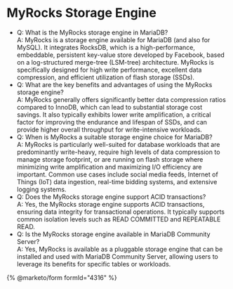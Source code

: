 # MyRocks Storage Engine

* Q: What is the MyRocks storage engine in MariaDB?\
  A: MyRocks is a storage engine available for MariaDB (and also for MySQL). It integrates RocksDB, which is a high-performance, embeddable, persistent key-value store developed by Facebook, based on a log-structured merge-tree (LSM-tree) architecture. MyRocks is specifically designed for high write performance, excellent data compression, and efficient utilization of flash storage (SSDs).
* Q: What are the key benefits and advantages of using the MyRocks storage engine?\
  A: MyRocks generally offers significantly better data compression ratios compared to InnoDB, which can lead to substantial storage cost savings. It also typically exhibits lower write amplification, a critical factor for improving the endurance and lifespan of SSDs, and can provide higher overall throughput for write-intensive workloads.
* Q: When is MyRocks a suitable storage engine choice for MariaDB?\
  A: MyRocks is particularly well-suited for database workloads that are predominantly write-heavy, require high levels of data compression to manage storage footprint, or are running on flash storage where minimizing write amplification and maximizing I/O efficiency are important. Common use cases include social media feeds, Internet of Things (IoT) data ingestion, real-time bidding systems, and extensive logging systems.
* Q: Does the MyRocks storage engine support ACID transactions?\
  A: Yes, the MyRocks storage engine supports ACID transactions, ensuring data integrity for transactional operations. It typically supports common isolation levels such as READ COMMITTED and REPEATABLE READ.
* Q: Is the MyRocks storage engine available in MariaDB Community Server?\
  A: Yes, MyRocks is available as a pluggable storage engine that can be installed and used with MariaDB Community Server, allowing users to leverage its benefits for specific tables or workloads.

{% @marketo/form formId="4316" %}

